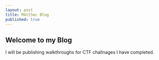 ```yaml
---
layout: post
title: M4ttSec Blog
published: true
---
```

## Welcome to my Blog

I will be publishing walkthroughs for CTF challnages I have completed.
